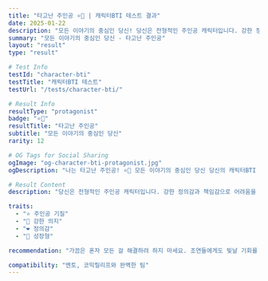```yaml
---
title: "타고난 주인공 ⭐👤 | 캐릭터BTI 테스트 결과"
date: 2025-01-22
description: "모든 이야기의 중심인 당신! 당신은 전형적인 주인공 캐릭터입니다. 강한 정의감과 책임감으로 어려움을 극복하고, 주변 사람들을 이끕니다. 성장하는 모습이 매력적이며, 모두가 응원하는 존재예요...."
summary: "모든 이야기의 중심인 당신 - 타고난 주인공"
layout: "result"
type: "result"

# Test Info
testId: "character-bti"
testTitle: "캐릭터BTI 테스트"
testUrl: "/tests/character-bti/"

# Result Info
resultType: "protagonist"
badge: "⭐👤"
resultTitle: "타고난 주인공"
subtitle: "모든 이야기의 중심인 당신"
rarity: 12

# OG Tags for Social Sharing
ogImage: "og-character-bti-protagonist.jpg"
ogDescription: "나는 타고난 주인공! ⭐👤 모든 이야기의 중심인 당신 당신의 캐릭터BTI 테스트 결과는?"

# Result Content
description: "당신은 전형적인 주인공 캐릭터입니다. 강한 정의감과 책임감으로 어려움을 극복하고, 주변 사람들을 이끕니다. 성장하는 모습이 매력적이며, 모두가 응원하는 존재예요."

traits:
  - "⭐ 주인공 기질"
  - "💪 강한 의지"
  - "❤️ 정의감"
  - "🌟 성장형"

recommendation: "가끔은 혼자 모든 걸 해결하려 하지 마세요. 조연들에게도 빛날 기회를 주세요!"

compatibility: "멘토, 코믹릴리프와 완벽한 팀"
---
```

